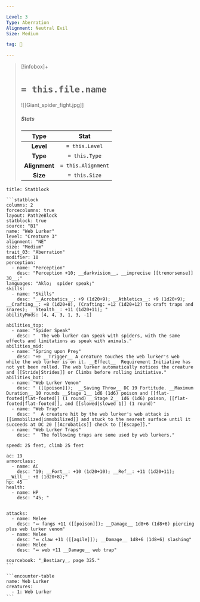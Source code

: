 ```yaml
---

Level: 3
Type: Aberration
Alignment: Neutral Evil
Size: Medium

tag: 👹

---
```


> [!infobox]+
> #  `= this.file.name`
> ![[Giant_spider_fight.jpg]]
> ##### Stats
> Type | Stat |
> :---:|:---:|
> **Level** | `= this.Level` |
> **Type** | `= this.Type` |
> **Alignment** | `= this.Alignment` |
> **Size** | `= this.Size` |



````ad-info
title: Statblock

```statblock
columns: 2
forcecolumns: true
layout: Path2eBlock
statblock: true
source: "B1"
name: "Web Lurker"
level: "Creature 3"
alignment: "NE"
size: "Medium"
trait_03: "Aberration"
modifier: 10
perception:
  - name: "Perception"
    desc: "Perception +10; __darkvision__, __imprecise [[tremorsense]] 30__;"
languages: "Aklo;  spider speak;"
skills:
  - name: "Skills"
    desc: "__Acrobatics__: +9 (1d20+9); __Athletics__: +9 (1d20+9); __Crafting__: +8 (1d20+8), (Crafting: +12 (1d20+12) to craft traps and snares); __Stealth__: +11 (1d20+11); "
abilityMods: [4, 4, 3, 1, 3, -1]

abilities_top:
  - name: "Spider Speak"
    desc: "  The web lurker can speak with spiders, with the same effects and limitations as speak with animals."
abilities_mid:
  - name: "Spring upon Prey"
    desc: "⬲ __Trigger__ A creature touches the web lurker's web while the web lurker is on it. __Effect__  Requirement Initiative has not yet been rolled. The web lurker automatically notices the creature and [[Stride|Strides]] or Climbs before rolling initiative."
abilities_bot:
  - name: "Web Lurker Venom"
    desc: " ([[poison]]);  __Saving Throw__ DC 19 Fortitude. __Maximum Duration__ 10 rounds __Stage 1__ 1d6 (1d6) poison and [[flat-footed|flat-footed]] (1 round) __Stage 2__ 1d6 (1d6) poison, [[flat-footed|flat-footed]], and [[slowed|slowed 1]] (1 round)"
  - name: "Web Trap"
    desc: "  A creature hit by the web lurker's web attack is [[immobilized|immobilized]] and stuck to the nearest surface until it succeeds at DC 20 [[Acrobatics]] check to [[Escape]]."
  - name: "Web Lurker Traps"
    desc: "  The following traps are some used by web lurkers."

speed: 25 feet, climb 25 feet

ac: 19
armorclass:
  - name: AC
    desc: "19; __Fort__: +10 (1d20+10); __Ref__: +11 (1d20+11); __Will__: +8 (1d20+8);"
hp: 45
health:
  - name: HP
    desc: "45; "


attacks:
  - name: Melee
    desc: "⬻ fangs +11 ([[poison]]); __Damage__ 1d8+6 (1d8+6) piercing plus web lurker venom"
  - name: Melee
    desc: "⬻ claw +11 ([[agile]]); __Damage__ 1d8+6 (1d8+6) slashing"
  - name: Melee
    desc: "⬻ web +11 __Damage__ web trap"

sourcebook: "_Bestiary_, page 325."
```

```encounter-table
name: Web Lurker
creatures:
  - 1: Web Lurker
```

````


